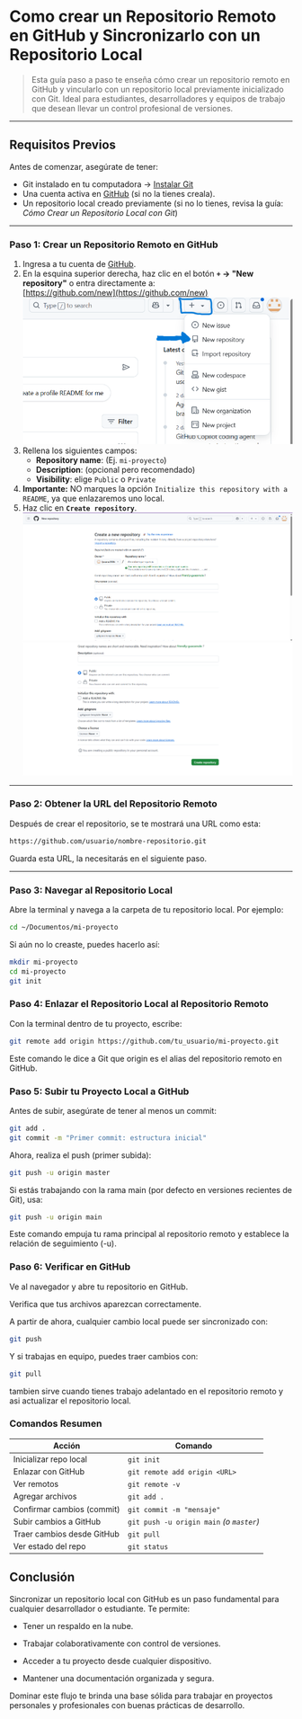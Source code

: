 # Como crear un Repositorio Remoto en GitHub y Sincronizarlo con un Repositorio Local

> Esta guía paso a paso te enseña cómo crear un repositorio remoto en GitHub y vincularlo con un repositorio local previamente inicializado con Git. Ideal para estudiantes, desarrolladores y equipos de trabajo que desean llevar un control profesional de versiones.

---

## Requisitos Previos

Antes de comenzar, asegúrate de tener:

-  Git instalado en tu computadora → [Instalar Git](https://git-scm.com/)
-  Una cuenta activa en [GitHub](https://github.com) (si no la tienes creala). 
-  Un repositorio local creado previamente (si no lo tienes, revisa la guía: *Cómo Crear un Repositorio Local con Git*)

---

### Paso 1: Crear un Repositorio Remoto en GitHub

1. Ingresa a tu cuenta de [GitHub](https://github.com).
2. En la esquina superior derecha, haz clic en el botón **`+` → "New repository"** o entra directamente a:  
    [https://github.com/new](https://github.com/new)
    ![alt text](<imagenes/Captura de pantalla 2025-07-25 143446.png>)
3. Rellena los siguientes campos:
   - **Repository name**: (Ej. `mi-proyecto`)
   - **Description**: (opcional pero recomendado)
   - **Visibility**: elige `Public` o `Private`
4. **Importante:** NO marques la opción `Initialize this repository with a README`, ya que enlazaremos uno local.
5. Haz clic en **`Create repository`**.
![alt text](<imagenes/Captura de pantalla 2025-07-25 144300.png>)
![alt text](<imagenes/Captura de pantalla 2025-07-25 144329.png>)
---

### Paso 2: Obtener la URL del Repositorio Remoto

Después de crear el repositorio, se te mostrará una URL como esta:
```bash
https://github.com/usuario/nombre-repositorio.git
```

Guarda esta URL, la necesitarás en el siguiente paso.

---

### Paso 3: Navegar al Repositorio Local

Abre la terminal y navega a la carpeta de tu repositorio local. Por ejemplo:

```bash
cd ~/Documentos/mi-proyecto
```
Si aún no lo creaste, puedes hacerlo así:

```bash
mkdir mi-proyecto
cd mi-proyecto
git init
```
### Paso 4: Enlazar el Repositorio Local al Repositorio Remoto
Con la terminal dentro de tu proyecto, escribe:

```bash
git remote add origin https://github.com/tu_usuario/mi-proyecto.git
```
Este comando le dice a Git que origin es el alias del repositorio remoto en GitHub.

### Paso 5: Subir tu Proyecto Local a GitHub
Antes de subir, asegúrate de tener al menos un commit:

```bash
git add .
git commit -m "Primer commit: estructura inicial"
```
Ahora, realiza el push (primer subida):

```bash
git push -u origin master
```
Si estás trabajando con la rama main (por defecto en versiones recientes de Git), usa:

```bash
git push -u origin main
```
Este comando empuja tu rama principal al repositorio remoto y establece la relación de seguimiento (-u).

### Paso 6: Verificar en GitHub
Ve al navegador y abre tu repositorio en GitHub.

Verifica que tus archivos aparezcan correctamente.

A partir de ahora, cualquier cambio local puede ser sincronizado con:

```bash
git push
```
Y si trabajas en equipo, puedes traer cambios con:

```bash
git pull
```
tambien sirve cuando tienes trabajo adelantado en el repositorio remoto y asi actualizar el repositorio local.
### Comandos Resumen

| Acción                         | Comando                                      |
|-------------------------------|----------------------------------------------|
| Inicializar repo local        | `git init`                                   |
| Enlazar con GitHub            | `git remote add origin <URL>`                |
| Ver remotos                   | `git remote -v`                              |
| Agregar archivos              | `git add .`                                  |
| Confirmar cambios (commit)    | `git commit -m "mensaje"`                    |
| Subir cambios a GitHub        | `git push -u origin main` *(o `master`)*     |
| Traer cambios desde GitHub    | `git pull`                                   |
| Ver estado del repo           | `git status`                                 |

## Conclusión
Sincronizar un repositorio local con GitHub es un paso fundamental para cualquier desarrollador o estudiante. Te permite:

- Tener un respaldo en la nube.

- Trabajar colaborativamente con control de versiones.

- Acceder a tu proyecto desde cualquier dispositivo.

- Mantener una documentación organizada y segura.

Dominar este flujo te brinda una base sólida para trabajar en proyectos personales y profesionales con buenas prácticas de desarrollo.


